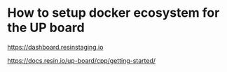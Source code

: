 # How to setup docker ecosystem for the UP board

https://dashboard.resinstaging.io

https://docs.resin.io/up-board/cpp/getting-started/
